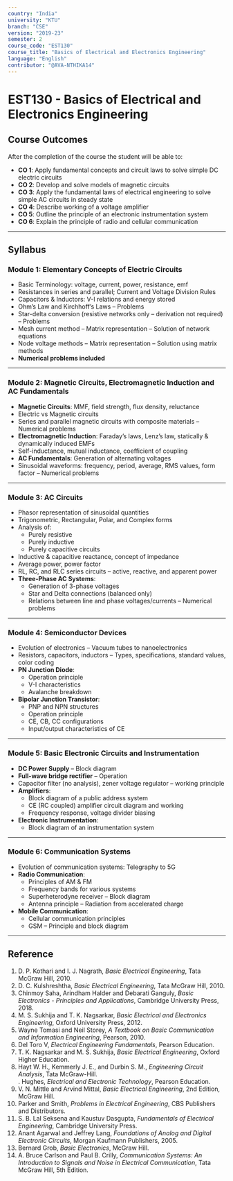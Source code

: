 ```yaml
---
country: "India"
university: "KTU"
branch: "CSE"
version: "2019-23"
semester: 2
course_code: "EST130"
course_title: "Basics of Electrical and Electronics Engineering"
language: "English"
contributor: "@AVA-NTHIKA14"
---
```


# EST130 - Basics of Electrical and Electronics Engineering

## Course Outcomes

After the completion of the course the student will be able to:

- **CO 1**: Apply fundamental concepts and circuit laws to solve simple DC electric circuits  
- **CO 2**: Develop and solve models of magnetic circuits  
- **CO 3**: Apply the fundamental laws of electrical engineering to solve simple AC circuits in steady state  
- **CO 4**: Describe working of a voltage amplifier  
- **CO 5**: Outline the principle of an electronic instrumentation system  
- **CO 6**: Explain the principle of radio and cellular communication  

---

## Syllabus

### Module 1: Elementary Concepts of Electric Circuits

- Basic Terminology: voltage, current, power, resistance, emf  
- Resistances in series and parallel; Current and Voltage Division Rules  
- Capacitors & Inductors: V-I relations and energy stored  
- Ohm’s Law and Kirchhoff’s Laws – Problems  
- Star-delta conversion (resistive networks only – derivation not required) – Problems  
- Mesh current method – Matrix representation – Solution of network equations  
- Node voltage methods – Matrix representation – Solution using matrix methods  
- **Numerical problems included**

---

### Module 2: Magnetic Circuits, Electromagnetic Induction and AC Fundamentals

- **Magnetic Circuits**: MMF, field strength, flux density, reluctance  
- Electric vs Magnetic circuits  
- Series and parallel magnetic circuits with composite materials – Numerical problems  
- **Electromagnetic Induction**: Faraday’s laws, Lenz’s law, statically & dynamically induced EMFs  
- Self-inductance, mutual inductance, coefficient of coupling  
- **AC Fundamentals**: Generation of alternating voltages  
- Sinusoidal waveforms: frequency, period, average, RMS values, form factor – Numerical problems  

---

### Module 3: AC Circuits

- Phasor representation of sinusoidal quantities  
- Trigonometric, Rectangular, Polar, and Complex forms  
- Analysis of:
  - Purely resistive
  - Purely inductive
  - Purely capacitive circuits  
- Inductive & capacitive reactance, concept of impedance  
- Average power, power factor  
- RL, RC, and RLC series circuits – active, reactive, and apparent power  
- **Three-Phase AC Systems**:
  - Generation of 3-phase voltages
  - Star and Delta connections (balanced only)
  - Relations between line and phase voltages/currents – Numerical problems

---

### Module 4: Semiconductor Devices

- Evolution of electronics – Vacuum tubes to nanoelectronics  
- Resistors, capacitors, inductors – Types, specifications, standard values, color coding  
- **PN Junction Diode**:
  - Operation principle
  - V-I characteristics
  - Avalanche breakdown  
- **Bipolar Junction Transistor**:
  - PNP and NPN structures
  - Operation principle
  - CE, CB, CC configurations
  - Input/output characteristics of CE

---

### Module 5: Basic Electronic Circuits and Instrumentation

- **DC Power Supply** – Block diagram  
- **Full-wave bridge rectifier** – Operation  
- Capacitor filter (no analysis), zener voltage regulator – working principle  
- **Amplifiers**:
  - Block diagram of a public address system
  - CE (RC coupled) amplifier circuit diagram and working  
  - Frequency response, voltage divider biasing  
- **Electronic Instrumentation**:
  - Block diagram of an instrumentation system

---

### Module 6: Communication Systems

- Evolution of communication systems: Telegraphy to 5G  
- **Radio Communication**:
  - Principles of AM & FM
  - Frequency bands for various systems  
  - Superheterodyne receiver – Block diagram  
  - Antenna principle – Radiation from accelerated charge  
- **Mobile Communication**:
  - Cellular communication principles  
  - GSM – Principle and block diagram  

---

## Reference

1. D. P. Kothari and I. J. Nagrath, *Basic Electrical Engineering*, Tata McGraw Hill, 2010.  
2. D. C. Kulshreshtha, *Basic Electrical Engineering*, Tata McGraw Hill, 2010.  
3. Chinmoy Saha, Arindham Halder and Debarati Ganguly, *Basic Electronics - Principles and Applications*, Cambridge University Press, 2018.  
4. M. S. Sukhija and T. K. Nagsarkar, *Basic Electrical and Electronics Engineering*, Oxford University Press, 2012.  
5. Wayne Tomasi and Neil Storey, *A Textbook on Basic Communication and Information Engineering*, Pearson, 2010.
6. Del Toro V, *Electrical Engineering Fundamentals*, Pearson Education.  
7. T. K. Nagsarkar and M. S. Sukhija, *Basic Electrical Engineering*, Oxford Higher Education.  
8. Hayt W. H., Kemmerly J. E., and Durbin S. M., *Engineering Circuit Analysis*, Tata McGraw-Hill.  
. Hughes, *Electrical and Electronic Technology*, Pearson Education.  
5. V. N. Mittle and Arvind Mittal, *Basic Electrical Engineering*, 2nd Edition, McGraw Hill.  
6. Parker and Smith, *Problems in Electrical Engineering*, CBS Publishers and Distributors.  
7. S. B. Lal Seksena and Kaustuv Dasgupta, *Fundamentals of Electrical Engineering*, Cambridge University Press.  
8. Anant Agarwal and Jeffrey Lang, *Foundations of Analog and Digital Electronic Circuits*, Morgan Kaufmann Publishers, 2005.  
9. Bernard Grob, *Basic Electronics*, McGraw Hill.  
10. A. Bruce Carlson and Paul B. Crilly, *Communication Systems: An Introduction to Signals and Noise in Electrical Communication*, Tata McGraw Hill, 5th Edition.
